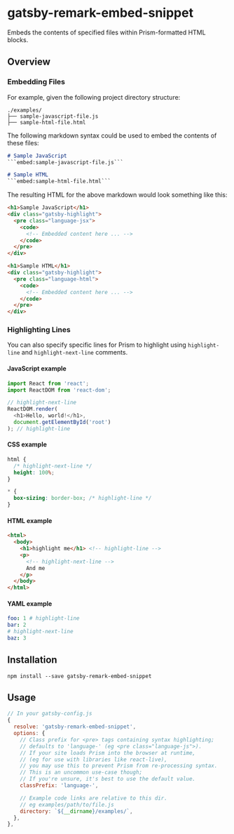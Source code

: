# gatsby-remark-embed-snippet

Embeds the contents of specified files within Prism-formatted HTML blocks.

## Overview

### Embedding Files

For example, given the following project directory structure:
```
./examples/
├── sample-javascript-file.js
├── sample-html-file.html
```

The following markdown syntax could be used to embed the contents of these files:
```md
# Sample JavaScript
```embed:sample-javascript-file.js```

# Sample HTML
```embed:sample-html-file.html```
```

The resulting HTML for the above markdown would look something like this:
```html
<h1>Sample JavaScript</h1>
<div class="gatsby-highlight">
  <pre class="language-jsx">
    <code>
      <!-- Embedded content here ... -->
    </code>
  </pre>
</div>

<h1>Sample HTML</h1>
<div class="gatsby-highlight">
  <pre class="language-html">
    <code>
      <!-- Embedded content here ... -->
    </code>
  </pre>
</div>
```

### Highlighting Lines

You can also specify specific lines for Prism to highlight using `highlight-line` and `highlight-next-line` comments.

#### JavaScript example
```js
import React from 'react';
import ReactDOM from 'react-dom';

// highlight-next-line
ReactDOM.render(
  <h1>Hello, world!</h1>,
  document.getElementById('root')
); // highlight-line
```

#### CSS example
```css
html {
  /* highlight-next-line */
  height: 100%;
}

* {
  box-sizing: border-box; /* highlight-line */
}
```

#### HTML example
```html
<html>
  <body>
    <h1>highlight me</h1> <!-- highlight-line -->
    <p>
      <!-- highlight-next-line -->
      And me
    </p>
  </body>
</html>
```

#### YAML example
```yaml
foo: 1 # highlight-line
bar: 2
# highlight-next-line 
baz: 3
```

## Installation

`npm install --save gatsby-remark-embed-snippet`

## Usage

```javascript
// In your gatsby-config.js
{
  resolve: 'gatsby-remark-embed-snippet',
  options: {
    // Class prefix for <pre> tags containing syntax highlighting;
    // defaults to 'language-' (eg <pre class="language-js">).
    // If your site loads Prism into the browser at runtime,
    // (eg for use with libraries like react-live),
    // you may use this to prevent Prism from re-processing syntax.
    // This is an uncommon use-case though;
    // If you're unsure, it's best to use the default value.
    classPrefix: 'language-',

    // Example code links are relative to this dir.
    // eg examples/path/to/file.js
    directory: `${__dirname}/examples/`,
  },
},
```